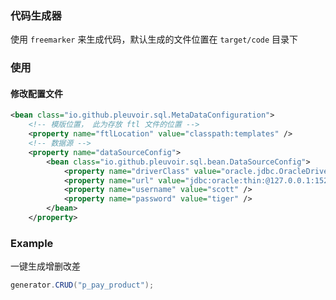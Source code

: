 

### 代码生成器

使用  `freemarker` 来生成代码，默认生成的文件位置在  `target/code` 目录下

### 使用

#### 修改配置文件

```xml
<bean class="io.github.pleuvoir.sql.MetaDataConfiguration">
	<!-- 模版位置， 此为存放 ftl 文件的位置 -->
	<property name="ftlLocation" value="classpath:templates" />
	<!-- 数据源 -->
	<property name="dataSourceConfig">
		<bean class="io.github.pleuvoir.sql.bean.DataSourceConfig">
			<property name="driverClass" value="oracle.jdbc.OracleDriver" />
			<property name="url" value="jdbc:oracle:thin:@127.0.0.1:1521:orcl" />
			<property name="username" value="scott" />
			<property name="password" value="tiger" />
		</bean>
	</property>
```

### Example

一键生成增删改差

```java
generator.CRUD("p_pay_product");
```

